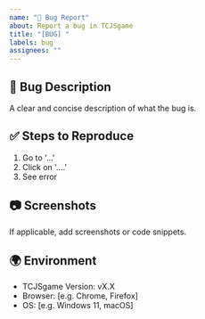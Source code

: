 ```yaml
---
name: "🐛 Bug Report"
about: Report a bug in TCJSgame
title: "[BUG] "
labels: bug
assignees: ""
---
```


## 🐞 Bug Description
A clear and concise description of what the bug is.

## ✅ Steps to Reproduce
1. Go to '...'
2. Click on '....'
3. See error

## 📷 Screenshots
If applicable, add screenshots or code snippets.

## 🌍 Environment
- TCJSgame Version: vX.X
- Browser: [e.g. Chrome, Firefox]
- OS: [e.g. Windows 11, macOS]
